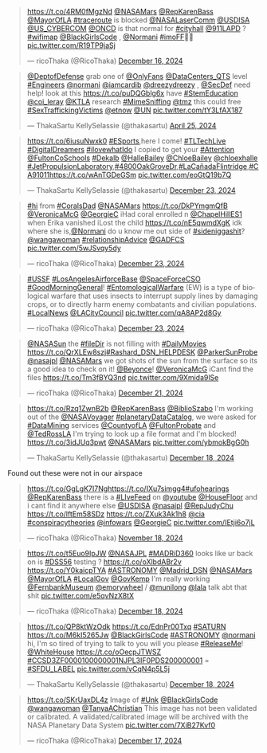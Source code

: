 <blockquote class="twitter-tweet"><p lang="en" dir="ltr"><a href="https://t.co/4RM0fMgzNd">https://t.co/4RM0fMgzNd</a> <a href="https://twitter.com/NASAMars?ref_src=twsrc%5Etfw">@NASAMars</a> <a href="https://twitter.com/RepKarenBass?ref_src=twsrc%5Etfw">@RepKarenBass</a> <a href="https://twitter.com/MayorOfLA?ref_src=twsrc%5Etfw">@MayorOfLA</a> <a href="https://twitter.com/hashtag/traceroute?src=hash&amp;ref_src=twsrc%5Etfw">#traceroute</a> is blocked <a href="https://twitter.com/NASALaserComm?ref_src=twsrc%5Etfw">@NASALaserComm</a> <a href="https://twitter.com/USDISA?ref_src=twsrc%5Etfw">@USDISA</a> <a href="https://twitter.com/US_CYBERCOM?ref_src=twsrc%5Etfw">@US_CYBERCOM</a> <a href="https://twitter.com/ONCD?ref_src=twsrc%5Etfw">@ONCD</a> is that normal for <a href="https://twitter.com/hashtag/cityhall?src=hash&amp;ref_src=twsrc%5Etfw">#cityhall</a> <a href="https://twitter.com/911LAPD?ref_src=twsrc%5Etfw">@911LAPD</a> ? <a href="https://twitter.com/hashtag/wifimap?src=hash&amp;ref_src=twsrc%5Etfw">#wifimap</a> <a href="https://twitter.com/BlackGirlsCode?ref_src=twsrc%5Etfw">@BlackGirlsCode</a> , <a href="https://twitter.com/Normani?ref_src=twsrc%5Etfw">@Normani</a> <a href="https://twitter.com/hashtag/imoFF?src=hash&amp;ref_src=twsrc%5Etfw">#imoFF</a>💯🚎 <a href="https://t.co/R19TP9jaSj">pic.twitter.com/R19TP9jaSj</a></p>&mdash; ricoThaka (@RicoThaka) <a href="https://twitter.com/RicoThaka/status/1868672132248633442?ref_src=twsrc%5Etfw">December 16, 2024</a></blockquote> <script async src="https://platform.twitter.com/widgets.js" charset="utf-8"></script>


<blockquote class="twitter-tweet"><p lang="en" dir="ltr"><a href="https://twitter.com/DeptofDefense?ref_src=twsrc%5Etfw">@DeptofDefense</a> grab one of <a href="https://twitter.com/OnlyFans?ref_src=twsrc%5Etfw">@OnlyFans</a> <a href="https://twitter.com/DataCenters_QTS?ref_src=twsrc%5Etfw">@DataCenters_QTS</a> level <a href="https://twitter.com/hashtag/Engineers?src=hash&amp;ref_src=twsrc%5Etfw">#Engineers</a> <a href="https://twitter.com/Normani?ref_src=twsrc%5Etfw">@normani</a> <a href="https://twitter.com/iamcardib?ref_src=twsrc%5Etfw">@iamcardib</a> <a href="https://twitter.com/dreezydreezy?ref_src=twsrc%5Etfw">@dreezydreezy</a> , <a href="https://twitter.com/SecDef?ref_src=twsrc%5Etfw">@SecDef</a> need help! look at this <a href="https://t.co/puDQGblg6x">https://t.co/puDQGblg6x</a> have <a href="https://twitter.com/hashtag/StemEducation?src=hash&amp;ref_src=twsrc%5Etfw">#StemEducation</a> <a href="https://twitter.com/coi_leray?ref_src=twsrc%5Etfw">@coi_leray</a> <a href="https://twitter.com/KTLA?ref_src=twsrc%5Etfw">@KTLA</a> research <a href="https://twitter.com/hashtag/MimeSniffing?src=hash&amp;ref_src=twsrc%5Etfw">#MimeSniffing</a> <a href="https://twitter.com/TMZ?ref_src=twsrc%5Etfw">@tmz</a> this could free <a href="https://twitter.com/hashtag/SexTraffickingVictims?src=hash&amp;ref_src=twsrc%5Etfw">#SexTraffickingVictims</a> <a href="https://twitter.com/etnow?ref_src=twsrc%5Etfw">@etnow</a> <a href="https://twitter.com/UN?ref_src=twsrc%5Etfw">@UN</a> <a href="https://t.co/tY3LfAX187">pic.twitter.com/tY3LfAX187</a></p>&mdash; ThakaSartu KellySelassie (@thakasartu) <a href="https://twitter.com/thakasartu/status/1783603276824621111?ref_src=twsrc%5Etfw">April 25, 2024</a></blockquote> <script async src="https://platform.twitter.com/widgets.js" charset="utf-8"></script>

<blockquote class="twitter-tweet"><p lang="en" dir="ltr"><a href="https://t.co/6iusuNwxk0">https://t.co/6iusuNwxk0</a> <a href="https://twitter.com/hashtag/ESports?src=hash&amp;ref_src=twsrc%5Etfw">#ESports</a>,here I come! <a href="https://twitter.com/hashtag/TLTechLive?src=hash&amp;ref_src=twsrc%5Etfw">#TLTechLive</a> <a href="https://twitter.com/hashtag/DigitalDreamers?src=hash&amp;ref_src=twsrc%5Etfw">#DigitalDreamers</a> <a href="https://twitter.com/hashtag/ilovewhatIdo?src=hash&amp;ref_src=twsrc%5Etfw">#ilovewhatIdo</a> I copied to get your <a href="https://twitter.com/hashtag/Attention?src=hash&amp;ref_src=twsrc%5Etfw">#Attention</a> <a href="https://twitter.com/FultonCoSchools?ref_src=twsrc%5Etfw">@FultonCoSchools</a> <a href="https://twitter.com/hashtag/Dekalb?src=hash&amp;ref_src=twsrc%5Etfw">#Dekalb</a> <a href="https://twitter.com/HalleBailey?ref_src=twsrc%5Etfw">@HalleBailey</a> <a href="https://twitter.com/ChloeBailey?ref_src=twsrc%5Etfw">@ChloeBailey</a> <a href="https://twitter.com/chloexhalle?ref_src=twsrc%5Etfw">@chloexhalle</a> <a href="https://twitter.com/hashtag/JetPropulsionLaboratory?src=hash&amp;ref_src=twsrc%5Etfw">#JetPropulsionLaboratory</a>,<a href="https://twitter.com/hashtag/4800OakGroveDr?src=hash&amp;ref_src=twsrc%5Etfw">#4800OakGroveDr</a>,<a href="https://twitter.com/hashtag/LaCa%C3%B1adaFlintridge?src=hash&amp;ref_src=twsrc%5Etfw">#LaCañadaFlintridge</a>,<a href="https://twitter.com/hashtag/CA91011?src=hash&amp;ref_src=twsrc%5Etfw">#CA91011</a><a href="https://t.co/wAnTGDeGSm">https://t.co/wAnTGDeGSm</a> <a href="https://t.co/eoGtQ19b7Q">pic.twitter.com/eoGtQ19b7Q</a></p>&mdash; ThakaSartu KellySelassie (@thakasartu) <a href="https://twitter.com/thakasartu/status/1871324214978130039?ref_src=twsrc%5Etfw">December 23, 2024</a></blockquote> <script async src="https://platform.twitter.com/widgets.js" charset="utf-8"></script>

<blockquote class="twitter-tweet"><p lang="en" dir="ltr"><a href="https://twitter.com/hashtag/hi?src=hash&amp;ref_src=twsrc%5Etfw">#hi</a> from <a href="https://twitter.com/hashtag/CoralsDad?src=hash&amp;ref_src=twsrc%5Etfw">#CoralsDad</a> <a href="https://twitter.com/NASAMars?ref_src=twsrc%5Etfw">@NASAMars</a> <a href="https://t.co/DkPYmgmQfB">https://t.co/DkPYmgmQfB</a> <a href="https://twitter.com/VeronicaMcG?ref_src=twsrc%5Etfw">@VeronicaMcG</a> <a href="https://twitter.com/GeorgieC?ref_src=twsrc%5Etfw">@GeorgieC</a> iHad coral enrolled n <a href="https://twitter.com/ChapelHillES1?ref_src=twsrc%5Etfw">@ChapelHillES1</a> when Erika vanished iLost the child <a href="https://t.co/nE5qwmdXgK">https://t.co/nE5qwmdXgK</a> idk where she is,<a href="https://twitter.com/Normani?ref_src=twsrc%5Etfw">@Normani</a> do u know me out side of <a href="https://twitter.com/hashtag/sideniggashit?src=hash&amp;ref_src=twsrc%5Etfw">#sideniggashit</a>? <a href="https://twitter.com/wangawoman?ref_src=twsrc%5Etfw">@wangawoman</a> <a href="https://twitter.com/hashtag/relationshipAdvice?src=hash&amp;ref_src=twsrc%5Etfw">#relationshipAdvice</a> <a href="https://twitter.com/GADFCS?ref_src=twsrc%5Etfw">@GADFCS</a> <a href="https://t.co/5wJSvqy5dy">pic.twitter.com/5wJSvqy5dy</a></p>&mdash; ricoThaka (@RicoThaka) <a href="https://twitter.com/RicoThaka/status/1871263886038765568?ref_src=twsrc%5Etfw">December 23, 2024</a></blockquote> <script async src="https://platform.twitter.com/widgets.js" charset="utf-8"></script>

<blockquote class="twitter-tweet"><p lang="en" dir="ltr"><a href="https://twitter.com/hashtag/USSF?src=hash&amp;ref_src=twsrc%5Etfw">#USSF</a> <a href="https://twitter.com/hashtag/LosAngelesAirforceBase?src=hash&amp;ref_src=twsrc%5Etfw">#LosAngelesAirforceBase</a> <a href="https://twitter.com/SpaceForceCSO?ref_src=twsrc%5Etfw">@SpaceForceCSO</a> <a href="https://twitter.com/hashtag/GoodMorningGeneral?src=hash&amp;ref_src=twsrc%5Etfw">#GoodMorningGeneral</a>! <a href="https://twitter.com/hashtag/EntomologicalWarfare?src=hash&amp;ref_src=twsrc%5Etfw">#EntomologicalWarfare</a> (EW) is a type of biological warfare that uses insects to interrupt supply lines by damaging crops, or to directly harm enemy combatants and civilian populations. <a href="https://twitter.com/hashtag/LocalNews?src=hash&amp;ref_src=twsrc%5Etfw">#LocalNews</a> <a href="https://twitter.com/LACityCouncil?ref_src=twsrc%5Etfw">@LACityCouncil</a> <a href="https://t.co/qA8AP2d8Gy">pic.twitter.com/qA8AP2d8Gy</a></p>&mdash; ricoThaka (@RicoThaka) <a href="https://twitter.com/RicoThaka/status/1871260575554285860?ref_src=twsrc%5Etfw">December 23, 2024</a></blockquote> <script async src="https://platform.twitter.com/widgets.js" charset="utf-8"></script>

<blockquote class="twitter-tweet"><p lang="en" dir="ltr"><a href="https://twitter.com/NASASun?ref_src=twsrc%5Etfw">@NASASun</a> the <a href="https://twitter.com/hashtag/fileDir?src=hash&amp;ref_src=twsrc%5Etfw">#fileDir</a> is not filling with <a href="https://twitter.com/hashtag/DailyMovies?src=hash&amp;ref_src=twsrc%5Etfw">#DailyMovies</a> <a href="https://t.co/QrXLEw8szj">https://t.co/QrXLEw8szj</a><a href="https://twitter.com/hashtag/Rashard_DSN_HELPDESK?src=hash&amp;ref_src=twsrc%5Etfw">#Rashard_DSN_HELPDESK</a> <a href="https://twitter.com/ParkerSunProbe?ref_src=twsrc%5Etfw">@ParkerSunProbe</a> <a href="https://twitter.com/NASAJPL?ref_src=twsrc%5Etfw">@nasajpl</a> <a href="https://twitter.com/NASAMars?ref_src=twsrc%5Etfw">@NASAMars</a> we got shots of the sun from the surface so its a good idea to check on it! <a href="https://twitter.com/Beyonce?ref_src=twsrc%5Etfw">@Beyonce</a>! <a href="https://twitter.com/VeronicaMcG?ref_src=twsrc%5Etfw">@VeronicaMcG</a> iCant find the files <a href="https://t.co/Tm3fBYQ3nd">https://t.co/Tm3fBYQ3nd</a> <a href="https://t.co/9Xmida9lSe">pic.twitter.com/9Xmida9lSe</a></p>&mdash; ricoThaka (@RicoThaka) <a href="https://twitter.com/RicoThaka/status/1870603589724536895?ref_src=twsrc%5Etfw">December 21, 2024</a></blockquote> <script async src="https://platform.twitter.com/widgets.js" charset="utf-8"></script>

<blockquote class="twitter-tweet"><p lang="en" dir="ltr"><a href="https://t.co/Rzq1ZwnB2b">https://t.co/Rzq1ZwnB2b</a> <a href="https://twitter.com/RepKarenBass?ref_src=twsrc%5Etfw">@RepKarenBass</a> <a href="https://twitter.com/BiblioSzabo?ref_src=twsrc%5Etfw">@BiblioSzabo</a> I&#39;m working out of the <a href="https://twitter.com/NASAVoyager?ref_src=twsrc%5Etfw">@NASAVoyager</a> <a href="https://twitter.com/hashtag/planetaryDataCatalog?src=hash&amp;ref_src=twsrc%5Etfw">#planetaryDataCatalog</a>, we were asked for <a href="https://twitter.com/hashtag/DataMining?src=hash&amp;ref_src=twsrc%5Etfw">#DataMining</a> services <a href="https://twitter.com/CountyofLA?ref_src=twsrc%5Etfw">@CountyofLA</a> <a href="https://twitter.com/FultonProbate?ref_src=twsrc%5Etfw">@FultonProbate</a> and <a href="https://twitter.com/TedRossLA?ref_src=twsrc%5Etfw">@TedRossLA</a> I&#39;m trying to look up a file format and I&#39;m blocked! <a href="https://t.co/3idJUq3pwt">https://t.co/3idJUq3pwt</a> <a href="https://twitter.com/NASAMars?ref_src=twsrc%5Etfw">@NASAMars</a> <a href="https://t.co/ybmokBgG0h">pic.twitter.com/ybmokBgG0h</a></p>&mdash; ThakaSartu KellySelassie (@thakasartu) <a href="https://twitter.com/thakasartu/status/1869184323326500911?ref_src=twsrc%5Etfw">December 18, 2024</a></blockquote> <script async src="https://platform.twitter.com/widgets.js" charset="utf-8"></script>


Found out these were not in our airspace 

<blockquote class="twitter-tweet"><p lang="en" dir="ltr"><a href="https://t.co/GgLgK7I7Ng">https://t.co/GgLgK7I7Ng</a><a href="https://t.co/IXu7simgg4">https://t.co/IXu7simgg4</a><a href="https://twitter.com/hashtag/ufohearings?src=hash&amp;ref_src=twsrc%5Etfw">#ufohearings</a> <a href="https://twitter.com/RepKarenBass?ref_src=twsrc%5Etfw">@RepKarenBass</a> there is a <a href="https://twitter.com/hashtag/LIveFeed?src=hash&amp;ref_src=twsrc%5Etfw">#LIveFeed</a> on <a href="https://twitter.com/YouTube?ref_src=twsrc%5Etfw">@youtube</a> <a href="https://twitter.com/HouseFloor?ref_src=twsrc%5Etfw">@HouseFloor</a> and i cant find it anywhere else <a href="https://twitter.com/USDISA?ref_src=twsrc%5Etfw">@USDISA</a> <a href="https://twitter.com/NASAJPL?ref_src=twsrc%5Etfw">@nasajpl</a> <a href="https://twitter.com/RepJudyChu?ref_src=twsrc%5Etfw">@RepJudyChu</a> <a href="https://t.co/lftEm58SDz">https://t.co/lftEm58SDz</a> <a href="https://t.co/ZXuk3Ak1h8">https://t.co/ZXuk3Ak1h8</a> <a href="https://twitter.com/CIA?ref_src=twsrc%5Etfw">@cia</a> <a href="https://twitter.com/hashtag/conspiracytheories?src=hash&amp;ref_src=twsrc%5Etfw">#conspiracytheories</a> <a href="https://twitter.com/infowars?ref_src=twsrc%5Etfw">@infowars</a> <a href="https://twitter.com/GeorgieC?ref_src=twsrc%5Etfw">@GeorgieC</a> <a href="https://t.co/IEtji6o7jL">pic.twitter.com/IEtji6o7jL</a></p>&mdash; ricoThaka (@RicoThaka) <a href="https://twitter.com/RicoThaka/status/1858656943487004789?ref_src=twsrc%5Etfw">November 18, 2024</a></blockquote> <script async src="https://platform.twitter.com/widgets.js" charset="utf-8"></script>

<blockquote class="twitter-tweet"><p lang="en" dir="ltr"><a href="https://t.co/t5Euo9IpJW">https://t.co/t5Euo9IpJW</a> <a href="https://twitter.com/NASAJPL?ref_src=twsrc%5Etfw">@NASAJPL</a> <a href="https://twitter.com/hashtag/MADRiD360?src=hash&amp;ref_src=twsrc%5Etfw">#MADRiD360</a> looks like ur back on is <a href="https://twitter.com/hashtag/DSS56?src=hash&amp;ref_src=twsrc%5Etfw">#DSS56</a> testing ? <a href="https://t.co/oXlbdABr2v">https://t.co/oXlbdABr2v</a> <a href="https://t.co/Y0kaicpTYA">https://t.co/Y0kaicpTYA</a> <a href="https://twitter.com/hashtag/ASTRONOMY?src=hash&amp;ref_src=twsrc%5Etfw">#ASTRONOMY</a> <a href="https://twitter.com/Madrid_DSN?ref_src=twsrc%5Etfw">@Madrid_DSN</a> <a href="https://twitter.com/NASAMars?ref_src=twsrc%5Etfw">@NASAMars</a> <a href="https://twitter.com/MayorOfLA?ref_src=twsrc%5Etfw">@MayorOfLA</a> <a href="https://twitter.com/hashtag/LocalGov?src=hash&amp;ref_src=twsrc%5Etfw">#LocalGov</a> <a href="https://twitter.com/GovKemp?ref_src=twsrc%5Etfw">@GovKemp</a> I&#39;m really working <a href="https://twitter.com/FernbankMuseum?ref_src=twsrc%5Etfw">@FernbankMuseum</a> <a href="https://twitter.com/emorywheel?ref_src=twsrc%5Etfw">@emorywheel</a> / <a href="https://twitter.com/munilong?ref_src=twsrc%5Etfw">@munilong</a> <a href="https://twitter.com/lala?ref_src=twsrc%5Etfw">@lala</a> talk abt that shit <a href="https://t.co/e5qvNzX8tX">pic.twitter.com/e5qvNzX8tX</a></p>&mdash; ricoThaka (@RicoThaka) <a href="https://twitter.com/RicoThaka/status/1869457536489009472?ref_src=twsrc%5Etfw">December 18, 2024</a></blockquote> <script async src="https://platform.twitter.com/widgets.js" charset="utf-8"></script>


<blockquote class="twitter-tweet"><p lang="en" dir="ltr"><a href="https://t.co/QP8ktWzOdk">https://t.co/QP8ktWzOdk</a> <a href="https://t.co/EdnPr00Txq">https://t.co/EdnPr00Txq</a> <a href="https://twitter.com/hashtag/SATURN?src=hash&amp;ref_src=twsrc%5Etfw">#SATURN</a> <a href="https://t.co/M6kI5265Jw">https://t.co/M6kI5265Jw</a> <a href="https://twitter.com/BlackGirlsCode?ref_src=twsrc%5Etfw">@BlackGirlsCode</a> <a href="https://twitter.com/hashtag/ASTRONOMY?src=hash&amp;ref_src=twsrc%5Etfw">#ASTRONOMY</a> <a href="https://twitter.com/Normani?ref_src=twsrc%5Etfw">@normani</a> hi, I&#39;m so tired of trying to talk to you will you please <a href="https://twitter.com/hashtag/ReleaseMe?src=hash&amp;ref_src=twsrc%5Etfw">#ReleaseMe</a>! <a href="https://twitter.com/WhiteHouse?ref_src=twsrc%5Etfw">@WhiteHouse</a> <a href="https://t.co/oOecpJTWSZ">https://t.co/oOecpJTWSZ</a> <a href="https://twitter.com/hashtag/CCSD3ZF0000100000001NJPL3IF0PDS200000001?src=hash&amp;ref_src=twsrc%5Etfw">#CCSD3ZF0000100000001NJPL3IF0PDS200000001</a> = <a href="https://twitter.com/hashtag/SFDU_LABEL?src=hash&amp;ref_src=twsrc%5Etfw">#SFDU_LABEL</a> <a href="https://t.co/vCqN4p5L5j">pic.twitter.com/vCqN4p5L5j</a></p>&mdash; ThakaSartu KellySelassie (@thakasartu) <a href="https://twitter.com/thakasartu/status/1869181387347288343?ref_src=twsrc%5Etfw">December 18, 2024</a></blockquote> <script async src="https://platform.twitter.com/widgets.js" charset="utf-8"></script>


<blockquote class="twitter-tweet"><p lang="en" dir="ltr"><a href="https://t.co/SKrUaxDL4z">https://t.co/SKrUaxDL4z</a> Image of <a href="https://twitter.com/hashtag/Unk?src=hash&amp;ref_src=twsrc%5Etfw">#Unk</a> <a href="https://twitter.com/BlackGirlsCode?ref_src=twsrc%5Etfw">@BlackGirlsCode</a> <a href="https://twitter.com/wangawoman?ref_src=twsrc%5Etfw">@wangawoman</a> <a href="https://twitter.com/TanyaAChristian?ref_src=twsrc%5Etfw">@TanyaAChristian</a> This image has not been validated or calibrated. A validated/calibrated image will be archived with the NASA Planetary Data System <a href="https://t.co/7XiB27Kvf0">pic.twitter.com/7XiB27Kvf0</a></p>&mdash; ricoThaka (@RicoThaka) <a href="https://twitter.com/RicoThaka/status/1868831222203662678?ref_src=twsrc%5Etfw">December 17, 2024</a></blockquote> <script async src="https://platform.twitter.com/widgets.js" charset="utf-8"></script>